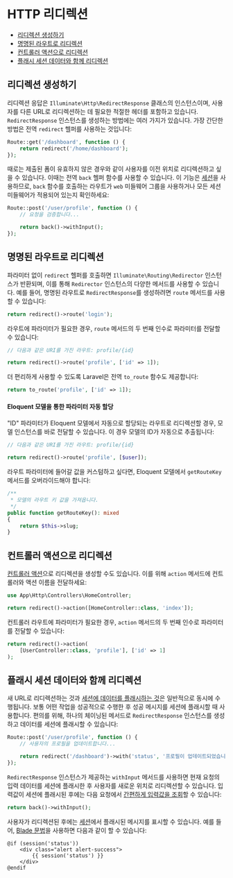 # HTTP 리디렉션

- [리디렉션 생성하기](#creating-redirects)
- [명명된 라우트로 리디렉션](#redirecting-named-routes)
- [컨트롤러 액션으로 리디렉션](#redirecting-controller-actions)
- [플래시 세션 데이터와 함께 리디렉션](#redirecting-with-flashed-session-data)

<a name="creating-redirects"></a>
## 리디렉션 생성하기

리디렉션 응답은 `Illuminate\Http\RedirectResponse` 클래스의 인스턴스이며, 사용자를 다른 URL로 리디렉션하는 데 필요한 적절한 헤더를 포함하고 있습니다. `RedirectResponse` 인스턴스를 생성하는 방법에는 여러 가지가 있습니다. 가장 간단한 방법은 전역 `redirect` 헬퍼를 사용하는 것입니다:

```php
Route::get('/dashboard', function () {
    return redirect('/home/dashboard');
});
```

때로는 제출된 폼이 유효하지 않은 경우와 같이 사용자를 이전 위치로 리디렉션하고 싶을 수 있습니다. 이때는 전역 `back` 헬퍼 함수를 사용할 수 있습니다. 이 기능은 [세션](/docs/{{version}}/session)을 사용하므로, `back` 함수를 호출하는 라우트가 `web` 미들웨어 그룹을 사용하거나 모든 세션 미들웨어가 적용되어 있는지 확인하세요:

```php
Route::post('/user/profile', function () {
    // 요청을 검증합니다...

    return back()->withInput();
});
```

<a name="redirecting-named-routes"></a>
## 명명된 라우트로 리디렉션

파라미터 없이 `redirect` 헬퍼를 호출하면 `Illuminate\Routing\Redirector` 인스턴스가 반환되며, 이를 통해 `Redirector` 인스턴스의 다양한 메서드를 사용할 수 있습니다. 예를 들어, 명명된 라우트로 `RedirectResponse`를 생성하려면 `route` 메서드를 사용할 수 있습니다:

```php
return redirect()->route('login');
```

라우트에 파라미터가 필요한 경우, `route` 메서드의 두 번째 인수로 파라미터를 전달할 수 있습니다:

```php
// 다음과 같은 URI를 가진 라우트: profile/{id}

return redirect()->route('profile', ['id' => 1]);
```

더 편리하게 사용할 수 있도록 Laravel은 전역 `to_route` 함수도 제공합니다:

```php
return to_route('profile', ['id' => 1]);
```

<a name="populating-parameters-via-eloquent-models"></a>
#### Eloquent 모델을 통한 파라미터 자동 할당

"ID" 파라미터가 Eloquent 모델에서 자동으로 할당되는 라우트로 리디렉션할 경우, 모델 인스턴스를 바로 전달할 수 있습니다. 이 경우 모델의 ID가 자동으로 추출됩니다:

```php
// 다음과 같은 URI를 가진 라우트: profile/{id}

return redirect()->route('profile', [$user]);
```

라우트 파라미터에 들어갈 값을 커스텀하고 싶다면, Eloquent 모델에서 `getRouteKey` 메서드를 오버라이드해야 합니다:

```php
/**
 * 모델의 라우트 키 값을 가져옵니다.
 */
public function getRouteKey(): mixed
{
    return $this->slug;
}
```

<a name="redirecting-controller-actions"></a>
## 컨트롤러 액션으로 리디렉션

[컨트롤러 액션](/docs/{{version}}/controllers)으로 리디렉션을 생성할 수도 있습니다. 이를 위해 `action` 메서드에 컨트롤러와 액션 이름을 전달하세요:

```php
use App\Http\Controllers\HomeController;

return redirect()->action([HomeController::class, 'index']);
```

컨트롤러 라우트에 파라미터가 필요한 경우, `action` 메서드의 두 번째 인수로 파라미터를 전달할 수 있습니다:

```php
return redirect()->action(
    [UserController::class, 'profile'], ['id' => 1]
);
```

<a name="redirecting-with-flashed-session-data"></a>
## 플래시 세션 데이터와 함께 리디렉션

새 URL로 리디렉션하는 것과 [세션에 데이터를 플래시하는 것](/docs/{{version}}/session#flash-data)은 일반적으로 동시에 수행됩니다. 보통 어떤 작업을 성공적으로 수행한 후 성공 메시지를 세션에 플래시할 때 사용합니다. 편의를 위해, 하나의 체이닝된 메서드로 `RedirectResponse` 인스턴스를 생성하고 데이터를 세션에 플래시할 수 있습니다:

```php
Route::post('/user/profile', function () {
    // 사용자의 프로필을 업데이트합니다...

    return redirect('/dashboard')->with('status', '프로필이 업데이트되었습니다!');
});
```

`RedirectResponse` 인스턴스가 제공하는 `withInput` 메서드를 사용하면 현재 요청의 입력 데이터를 세션에 플래시한 후 사용자를 새로운 위치로 리디렉션할 수 있습니다. 입력값이 세션에 플래시된 후에는 다음 요청에서 [간편하게 입력값을 조회](/docs/{{version}}/requests#retrieving-old-input)할 수 있습니다:

```php
return back()->withInput();
```

사용자가 리디렉션된 후에는 [세션](/docs/{{version}}/session)에서 플래시된 메시지를 표시할 수 있습니다. 예를 들어, [Blade 문법](/docs/{{version}}/blade)을 사용하면 다음과 같이 할 수 있습니다:

```blade
@if (session('status'))
    <div class="alert alert-success">
        {{ session('status') }}
    </div>
@endif
```
